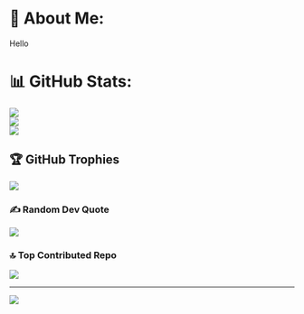 # 💫 About Me:     
Hello<br>

# 📊 GitHub Stats:
![](https://github-readme-stats.vercel.app/api?username=GMohnish11&theme=solarized-dark&hide_border=false&include_all_commits=false&count_private=false)<br/>
![](https://nirzak-streak-stats.vercel.app/?user=GMohnish11&theme=solarized-dark&hide_border=false)<br/>
![](https://github-readme-stats.vercel.app/api/top-langs/?username=GMohnish11&theme=solarized-dark&hide_border=false&include_all_commits=false&count_private=false&layout=compact)

## 🏆 GitHub Trophies
![](https://github-profile-trophy.vercel.app/?username=GMohnish11&theme=radical&no-frame=false&no-bg=true&margin-w=4)

### ✍️ Random Dev Quote
![](https://quotes-github-readme.vercel.app/api?type=horizontal&theme=radical)

### 🔝 Top Contributed Repo
![](https://github-contributor-stats.vercel.app/api?username=GMohnish11&limit=5&theme=dark&combine_all_yearly_contributions=true)

---
[![](https://visitcount.itsvg.in/api?id=GMohnish11&icon=0&color=0)](https://visitcount.itsvg.in)

<!-- Proudly created with GPRM ( https://gprm.itsvg.in ) -->
